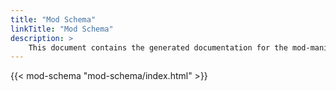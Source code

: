```yaml
---
title: "Mod Schema"
linkTitle: "Mod Schema"
description: > 
    This document contains the generated documentation for the mod-manifest.json file.
---
```


{{< mod-schema "mod-schema/index.html" >}}